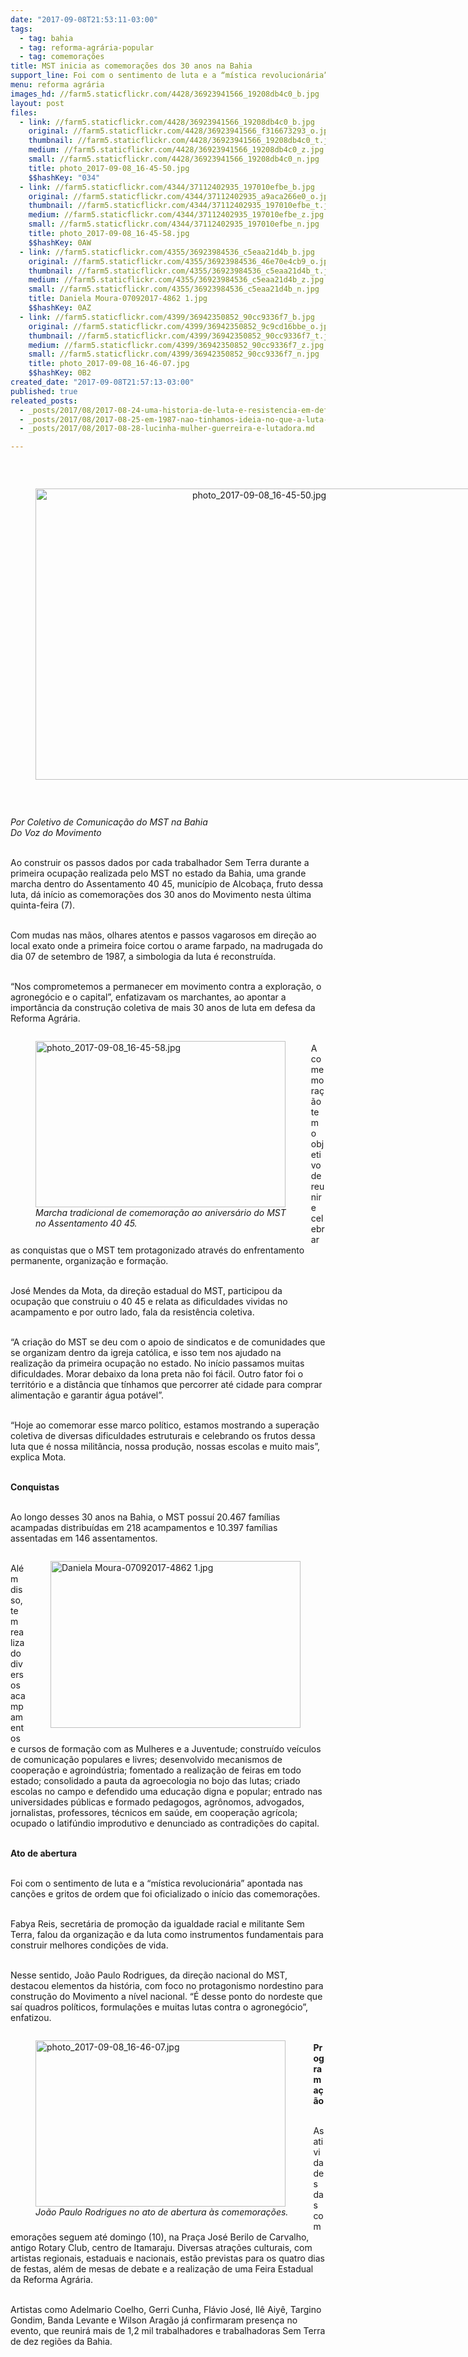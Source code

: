 ```yaml
---
date: "2017-09-08T21:53:11-03:00"
tags:
  - tag: bahia
  - tag: reforma-agrária-popular
  - tag: comemorações
title: MST inicia as comemorações dos 30 anos na Bahia
support_line: Foi com o sentimento de luta e a “mística revolucionária” apontada nas canções e gritos de ordem que foi oficializado o início das comemorações.
menu: reforma agrária
images_hd: //farm5.staticflickr.com/4428/36923941566_19208db4c0_b.jpg
layout: post
files:
  - link: //farm5.staticflickr.com/4428/36923941566_19208db4c0_b.jpg
    original: //farm5.staticflickr.com/4428/36923941566_f316673293_o.jpg
    thumbnail: //farm5.staticflickr.com/4428/36923941566_19208db4c0_t.jpg
    medium: //farm5.staticflickr.com/4428/36923941566_19208db4c0_z.jpg
    small: //farm5.staticflickr.com/4428/36923941566_19208db4c0_n.jpg
    title: photo_2017-09-08_16-45-50.jpg
    $$hashKey: "034"
  - link: //farm5.staticflickr.com/4344/37112402935_197010efbe_b.jpg
    original: //farm5.staticflickr.com/4344/37112402935_a9aca266e0_o.jpg
    thumbnail: //farm5.staticflickr.com/4344/37112402935_197010efbe_t.jpg
    medium: //farm5.staticflickr.com/4344/37112402935_197010efbe_z.jpg
    small: //farm5.staticflickr.com/4344/37112402935_197010efbe_n.jpg
    title: photo_2017-09-08_16-45-58.jpg
    $$hashKey: 0AW
  - link: //farm5.staticflickr.com/4355/36923984536_c5eaa21d4b_b.jpg
    original: //farm5.staticflickr.com/4355/36923984536_46e70e4cb9_o.jpg
    thumbnail: //farm5.staticflickr.com/4355/36923984536_c5eaa21d4b_t.jpg
    medium: //farm5.staticflickr.com/4355/36923984536_c5eaa21d4b_z.jpg
    small: //farm5.staticflickr.com/4355/36923984536_c5eaa21d4b_n.jpg
    title: Daniela Moura-07092017-4862 1.jpg
    $$hashKey: 0AZ
  - link: //farm5.staticflickr.com/4399/36942350852_90cc9336f7_b.jpg
    original: //farm5.staticflickr.com/4399/36942350852_9c9cd16bbe_o.jpg
    thumbnail: //farm5.staticflickr.com/4399/36942350852_90cc9336f7_t.jpg
    medium: //farm5.staticflickr.com/4399/36942350852_90cc9336f7_z.jpg
    small: //farm5.staticflickr.com/4399/36942350852_90cc9336f7_n.jpg
    title: photo_2017-09-08_16-46-07.jpg
    $$hashKey: 0B2
created_date: "2017-09-08T21:57:13-03:00"
published: true
releated_posts:
  - _posts/2017/08/2017-08-24-uma-historia-de-luta-e-resistencia-em-defesa-da-terra.md
  - _posts/2017/08/2017-08-25-em-1987-nao-tinhamos-ideia-no-que-a-luta-no-40-45-se-tornaria.md
  - _posts/2017/08/2017-08-28-lucinha-mulher-guerreira-e-lutadora.md

---
```

<p>&nbsp;</p>

<div style="text-align:center">
<figure class="image" style="display:inline-block"><img alt="photo_2017-09-08_16-45-50.jpg" height="466" src="//farm5.staticflickr.com/4428/36923941566_19208db4c0_b.jpg" width="700" />
<figcaption></figcaption>
</figure>
</div>

<p>&nbsp;</p>

<p><em>Por Coletivo de Comunica&ccedil;&atilde;o do MST na Bahia<br />
Do Voz do Movimento</em></p>

<p><br />
Ao construir os passos dados por cada trabalhador Sem Terra durante a primeira ocupa&ccedil;&atilde;o realizada pelo MST no estado da Bahia, uma grande marcha dentro do Assentamento 40 45, munic&iacute;pio de Alcoba&ccedil;a, fruto dessa luta, d&aacute; in&iacute;cio as comemora&ccedil;&otilde;es dos 30 anos do Movimento nesta &uacute;ltima quinta-feira (7).</p>

<p><br />
Com mudas nas m&atilde;os, olhares atentos e passos vagarosos em dire&ccedil;&atilde;o ao local exato onde a primeira foice cortou o arame farpado, na madrugada do dia 07 de setembro de 1987, a simbologia da luta &eacute; reconstru&iacute;da.</p>

<p><br />
&ldquo;Nos comprometemos a permanecer em movimento contra a explora&ccedil;&atilde;o, o agroneg&oacute;cio e o capital&rdquo;, enfatizavam os marchantes, ao apontar a import&acirc;ncia da constru&ccedil;&atilde;o coletiva de mais 30 anos de luta em defesa da Reforma Agr&aacute;ria.</p>

<figure class="image" style="float:left"><img alt="photo_2017-09-08_16-45-58.jpg" height="266" src="//farm5.staticflickr.com/4344/37112402935_197010efbe_b.jpg" width="400" />
<figcaption><em>Marcha tradicional de comemora&ccedil;&atilde;o ao anivers&aacute;rio do MST<br />
no Assentamento 40 45. </em></figcaption>
</figure>

<p><br />
A comemora&ccedil;&atilde;o tem o objetivo de reunir e celebrar as conquistas que o MST tem protagonizado atrav&eacute;s do enfrentamento permanente, organiza&ccedil;&atilde;o e forma&ccedil;&atilde;o.</p>

<p><br />
Jos&eacute; Mendes da Mota, da dire&ccedil;&atilde;o estadual do MST, participou da ocupa&ccedil;&atilde;o que construiu o 40 45 e relata as dificuldades vividas no acampamento e por outro lado, fala da resist&ecirc;ncia coletiva.</p>

<p><br />
&ldquo;A cria&ccedil;&atilde;o do MST se deu com o apoio de sindicatos e de comunidades que se organizam dentro da igreja cat&oacute;lica, e isso tem nos ajudado na realiza&ccedil;&atilde;o da primeira ocupa&ccedil;&atilde;o no estado. No in&iacute;cio passamos muitas dificuldades. Morar debaixo da lona preta n&atilde;o foi f&aacute;cil. Outro fator foi o territ&oacute;rio e a dist&acirc;ncia que t&iacute;nhamos que percorrer at&eacute; cidade para comprar alimenta&ccedil;&atilde;o e garantir &aacute;gua pot&aacute;vel&rdquo;.</p>

<p><br />
&ldquo;Hoje ao comemorar esse marco pol&iacute;tico, estamos mostrando a supera&ccedil;&atilde;o coletiva de diversas dificuldades estruturais e celebrando os frutos dessa luta que &eacute; nossa milit&acirc;ncia, nossa produ&ccedil;&atilde;o, nossas escolas e muito mais&rdquo;, explica Mota.</p>

<p><br />
<strong>Conquistas</strong></p>

<p><br />
Ao longo desses 30 anos na Bahia, o MST possu&iacute; 20.467 fam&iacute;lias acampadas distribu&iacute;das em 218 acampamentos e 10.397 fam&iacute;lias assentadas em 146 assentamentos.</p>

<figure class="image" style="float:right"><img alt="Daniela Moura-07092017-4862 1.jpg" height="267" src="//farm5.staticflickr.com/4355/36923984536_c5eaa21d4b_b.jpg" width="400" />
<figcaption></figcaption>
</figure>

<p><br />
Al&eacute;m disso, tem realizado diversos acampamentos e cursos de forma&ccedil;&atilde;o com as Mulheres e a Juventude; constru&iacute;do ve&iacute;culos de comunica&ccedil;&atilde;o populares e livres; desenvolvido mecanismos de coopera&ccedil;&atilde;o e agroind&uacute;stria; fomentado a realiza&ccedil;&atilde;o de feiras em todo estado; consolidado a pauta da agroecologia no bojo das lutas; criado escolas no campo e defendido uma educa&ccedil;&atilde;o digna e popular; entrado nas universidades p&uacute;blicas e formado pedagogos, agr&ocirc;nomos, advogados, jornalistas, professores, t&eacute;cnicos em sa&uacute;de, em coopera&ccedil;&atilde;o agr&iacute;cola; ocupado o latif&uacute;ndio improdutivo e denunciado as contradi&ccedil;&otilde;es do capital.</p>

<p><br />
<strong>Ato de abertura</strong></p>

<p><br />
Foi com o sentimento de luta e a &ldquo;m&iacute;stica revolucion&aacute;ria&rdquo; apontada nas can&ccedil;&otilde;es e gritos de ordem que foi oficializado o in&iacute;cio das comemora&ccedil;&otilde;es.</p>

<p><br />
Fabya Reis, secret&aacute;ria de promo&ccedil;&atilde;o da igualdade racial e militante Sem Terra, falou da organiza&ccedil;&atilde;o e da luta como instrumentos fundamentais para construir melhores condi&ccedil;&otilde;es de vida.</p>

<p><br />
Nesse sentido, Jo&atilde;o Paulo Rodrigues, da dire&ccedil;&atilde;o nacional do MST, destacou elementos da hist&oacute;ria, com foco no protagonismo nordestino para constru&ccedil;&atilde;o do Movimento a n&iacute;vel nacional. &ldquo;&Eacute; desse ponto do nordeste que sa&iacute; quadros pol&iacute;ticos, formula&ccedil;&otilde;es e muitas lutas contra o agroneg&oacute;cio&rdquo;, enfatizou.</p>

<figure class="image" style="float:left"><img alt="photo_2017-09-08_16-46-07.jpg" height="266" src="//farm5.staticflickr.com/4399/36942350852_90cc9336f7_b.jpg" width="400" />
<figcaption><em>Jo&atilde;o Paulo Rodrigues no ato de abertura &agrave;s comemora&ccedil;&otilde;es.</em></figcaption>
</figure>

<p><br />
<strong>Programa&ccedil;&atilde;o</strong></p>

<p><br />
As atividades das comemora&ccedil;&otilde;es seguem at&eacute; domingo (10), na Pra&ccedil;a Jos&eacute; Berilo de Carvalho, antigo Rotary Club, centro de Itamaraju. Diversas atra&ccedil;&otilde;es culturais, com artistas regionais, estaduais e nacionais, est&atilde;o previstas para os quatro dias de festas, al&eacute;m de mesas de debate e a realiza&ccedil;&atilde;o de uma Feira Estadual da Reforma Agr&aacute;ria.</p>

<p><br />
Artistas como Adelmario Coelho, Gerri Cunha, Fl&aacute;vio Jos&eacute;, Il&ecirc; Aiy&ecirc;, Targino Gondim, Banda Levante e Wilson Arag&atilde;o j&aacute; confirmaram presen&ccedil;a no evento, que reunir&aacute; mais de 1,2 mil trabalhadores e trabalhadoras Sem Terra de dez regi&otilde;es da Bahia.</p>
